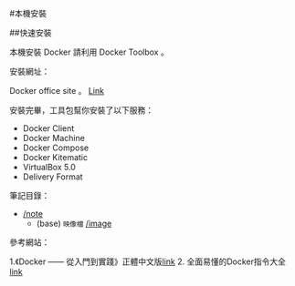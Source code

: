 #本機安裝

##快速安裝

本機安裝 Docker 請利用 Docker Toolbox 。

安裝網址：

Docker office site 。 [Link](https://www.docker.com/toolbox)


安裝完畢，工具包幫你安裝了以下服務：


- Docker Client
- Docker Machine
- Docker Compose
- Docker Kitematic
- VirtualBox 5.0
- Delivery Format



筆記目錄：

- [/note](https://github.com/lllllinli/docker-note/tree/master/notes)
    - (base) ```映像檔``` [/image](https://github.com/lllllinli/docker-note/tree/master/notes/docker-note-image.md)

參考網站：

1.《Docker —— 從入門到實踐­》正體中文版[link](https://www.gitbook.com/book/philipzheng/docker_practice/details)
2. 全面易懂的Docker指令大全 [link](https://www.gitbook.com/book/joshhu/dockercommands/details)
